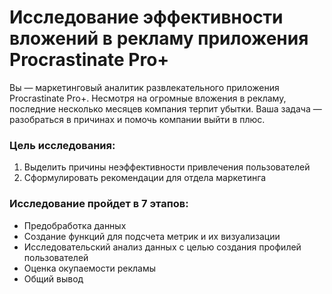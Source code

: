 # Исследование эффективности вложений в рекламу приложения Procrastinate Pro+

Вы — маркетинговый аналитик развлекательного приложения Procrastinate Pro+. Несмотря на огромные вложения в рекламу, последние несколько месяцев компания терпит убытки. Ваша задача — разобраться в причинах и помочь компании выйти в плюс.

### Цель исследования:

1. Выделить причины неэффективности привлечения пользователей
2. Сформулировать рекомендации для отдела маркетинга

### Исследование пройдет в 7 этапов:

- Предобработка данных
- Создание функций для подсчета метрик и их визуализации
- Исследовательский анализ данных с целью создания профилей пользователей
- Оценка окупаемости рекламы
- Общий вывод
